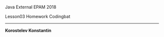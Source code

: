 Java External EPAM 2018 

Lesson03 Homework Codingbat 
_______________________  
**Korostelev Konstantin**  